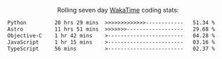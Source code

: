 <p align="center">Rolling seven day <a href="https://wakatime.com/@syrkis"/>WakaTime</a> coding stats:</p>
<!--START_SECTION:waka-->

```txt
Python         20 hrs 29 mins  >>>>>>>>>>>>>------------   51.34 %
Astro          11 hrs 51 mins  >>>>>>>------------------   29.68 %
Objective-C    1 hr 42 mins    >------------------------   04.28 %
JavaScript     1 hr 15 mins    >------------------------   03.16 %
TypeScript     56 mins         >------------------------   02.37 %
```

<!--END_SECTION:waka-->
